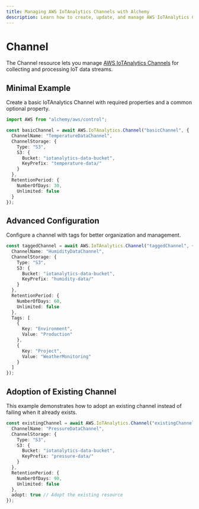 ```yaml
---
title: Managing AWS IoTAnalytics Channels with Alchemy
description: Learn how to create, update, and manage AWS IoTAnalytics Channels using Alchemy Cloud Control.
---
```


# Channel

The Channel resource lets you manage [AWS IoTAnalytics Channels](https://docs.aws.amazon.com/iotanalytics/latest/userguide/) for collecting and processing IoT data streams.

## Minimal Example

Create a basic IoTAnalytics Channel with required properties and a common optional property.

```ts
import AWS from "alchemy/aws/control";

const basicChannel = await AWS.IoTAnalytics.Channel("basicChannel", {
  ChannelName: "TemperatureDataChannel",
  ChannelStorage: {
    Type: "S3",
    S3: {
      Bucket: "iotanalytics-data-bucket",
      KeyPrefix: "temperature-data/"
    }
  },
  RetentionPeriod: {
    NumberOfDays: 30,
    Unlimited: false
  }
});
```

## Advanced Configuration

Configure a channel with tags for better organization and management.

```ts
const taggedChannel = await AWS.IoTAnalytics.Channel("taggedChannel", {
  ChannelName: "HumidityDataChannel",
  ChannelStorage: {
    Type: "S3",
    S3: {
      Bucket: "iotanalytics-data-bucket",
      KeyPrefix: "humidity-data/"
    }
  },
  RetentionPeriod: {
    NumberOfDays: 60,
    Unlimited: false
  },
  Tags: [
    {
      Key: "Environment",
      Value: "Production"
    },
    {
      Key: "Project",
      Value: "WeatherMonitoring"
    }
  ]
});
```

## Adoption of Existing Channel

This example demonstrates how to adopt an existing channel instead of failing when it already exists.

```ts
const existingChannel = await AWS.IoTAnalytics.Channel("existingChannel", {
  ChannelName: "PressureDataChannel",
  ChannelStorage: {
    Type: "S3",
    S3: {
      Bucket: "iotanalytics-data-bucket",
      KeyPrefix: "pressure-data/"
    }
  },
  RetentionPeriod: {
    NumberOfDays: 90,
    Unlimited: false
  },
  adopt: true // Adopt the existing resource
});
```